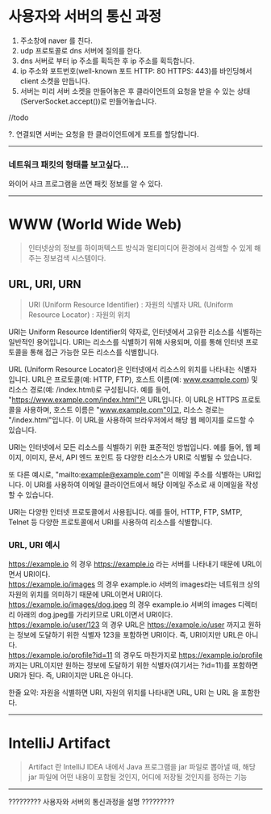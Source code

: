 # 사용자와 서버의 통신 과정

1. 주소창에 naver 를 친다.
2. udp 프로토콜로 dns 서버에 질의를 한다.
3. dns 서버로 부터 ip 주소를 획득한 후 ip 주소를 획득합니다.
4. ip 주소와 포트번호(well-known 포트 HTTP: 80 HTTPS: 443)를 바인딩해서 client 소켓을 만듭니다.
5. 서버는 미리 서버 소켓을 만들어놓은 후 클라이언트의 요청을 받을 수 있는 상태(ServerSocket.accept())로 만들어놓습니다.

//todo

?. 연결되면 서버는 요청을 한 클라이언트에게 포트를 할당합니다.

---
### 네트워크 패킷의 형태를 보고싶다...
와이어 샤크 프로그램을 쓰면 패킷 정보를 알 수 있다.
___
# WWW (World Wide Web)
> 인터넷상의 정보를 하이퍼텍스트 방식과 멀티미디어 환경에서 검색할 수 있게 해주는 정보검색 시스템이다.

## URL, URI, URN
> URI (Uniform Resource Identifier) : 자원의 식별자
> URL (Uniform Resource Locator) : 자원의 위치

URI는 Uniform Resource Identifier의 약자로, 인터넷에서 고유한 리소스를 식별하는 일반적인 용어입니다. URI는 리소스를 식별하기 위해 사용되며, 이를 통해 인터넷 프로토콜을 통해 접근 가능한 모든 리소스를 식별합니다.

URL (Uniform Resource Locator)은 인터넷에서 리소스의 위치를 나타내는 식별자입니다. URL은 프로토콜(예: HTTP, FTP), 호스트 이름(예: www.example.com) 및 리소스 경로(예: /index.html)로 구성됩니다.
예를 들어, "https://www.example.com/index.html"은 URL입니다. 이 URL은 HTTPS 프로토콜을 사용하며, 호스트 이름은 "www.example.com"이고, 리소스 경로는 "/index.html"입니다. 이 URL을 사용하여 브라우저에서 해당 웹 페이지를 로드할 수 있습니다.

URI는 인터넷에서 모든 리소스를 식별하기 위한 표준적인 방법입니다. 예를 들어, 웹 페이지, 이미지, 문서, API 엔드 포인트 등 다양한 리소스가 URI로 식별될 수 있습니다.

또 다른 예시로, "mailto:example@example.com"은 이메일 주소를 식별하는 URI입니다. 이 URI를 사용하여 이메일 클라이언트에서 해당 이메일 주소로 새 이메일을 작성할 수 있습니다.

URI는 다양한 인터넷 프로토콜에서 사용됩니다. 예를 들어, HTTP, FTP, SMTP, Telnet 등 다양한 프로토콜에서 URI를 사용하여 리소스를 식별합니다.

### URL, URI 예시
https://example.io 의 경우 https://example.io 라는 서버를 나타내기 때문에 URL이면서 URI이다.<br>
https://example.io/images 의 경우 example.io 서버의 images라는 네트워크 상의 자원의 위치를 의미하기 때문에 URL이면서 URI이다.<br>
https://example.io/images/dog.jpeg 의 경우 example.io 서버의 images 디렉터리 아래의 dog.jpeg를 가리키므로 URL이면서 URI이다.<br>
https://example.io/user/123 의 경우 URL은 https://example.io/user 까지고 원하는 정보에 도달하기 위한 식별자 123을 포함하면 URI이다. 즉, URI이지만 URL은 아니다.<br>
https://example.io/profile?id=11 의 경우도 마찬가지로 https://example.io/profile 까지는 URL이지만 원하는 정보에 도달하기 위한 식별자(여기서는 ?id=11)를 포함하면 URI가 된다. 즉, URI이지만 URL은 아니다.<br>

한줄 요약: 자원을 식별하면 URI, 자원의 위치를 나타내면 URL, URI 는 URL 을 포함한다.

___
# IntelliJ Artifact
> Artifact 란 IntelliJ IDEA 내에서 Java 프로그램을 jar 파일로 뽑아낼 때, 
해당 jar 파일에 어떤 내용이 포함될 것인지, 어디에 저장될 것인지를 정하는 기능
___


?????????
사용자와 서버의 통신과정을 설명
?????????